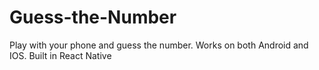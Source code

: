 # Guess-the-Number
Play with your phone and guess the number. Works on both Android and IOS. Built in React Native
